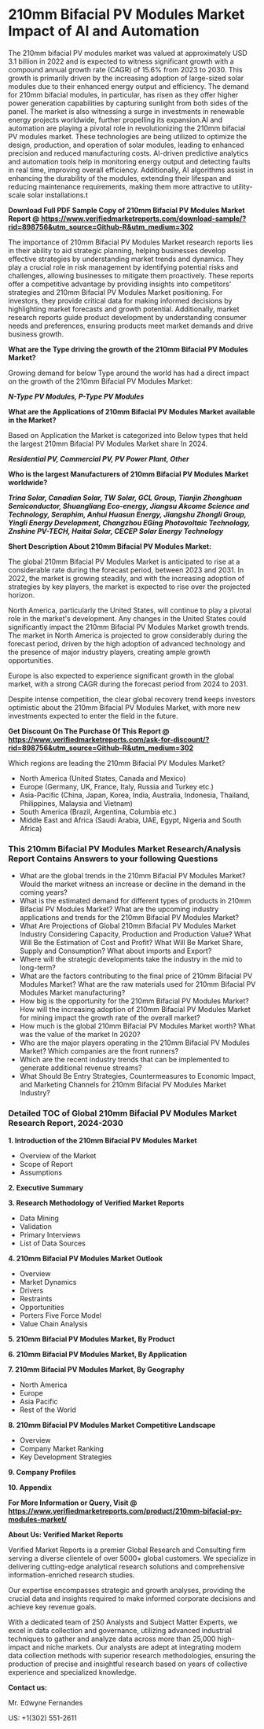 <meta name="title" content="Global 210mm Bifacial PV Modules Market Impact of AI and Automation"><meta name="description" content="The 210mm bifacial PV modules market was valued at approximately USD 3.1 billion in 2022 and is expected to witness significant growth with a compound annual growth rate "><meta name="title" content="210mm Bifacial PV Modules Market Size, Share, Scope, Trends, Growth, Opportunities, Analysis, Forecast"><h1>210mm Bifacial PV Modules Market Impact of AI and Automation</h1>The 210mm bifacial PV modules market was valued at approximately USD 3.1 billion in 2022 and is expected to witness significant growth with a compound annual growth rate (CAGR) of 15.6% from 2023 to 2030. This growth is primarily driven by the increasing adoption of large-sized solar modules due to their enhanced energy output and efficiency. The demand for 210mm bifacial modules, in particular, has risen as they offer higher power generation capabilities by capturing sunlight from both sides of the panel. The market is also witnessing a surge in investments in renewable energy projects worldwide, further propelling its expansion.AI and automation are playing a pivotal role in revolutionizing the 210mm bifacial PV modules market. These technologies are being utilized to optimize the design, production, and operation of solar modules, leading to enhanced precision and reduced manufacturing costs. AI-driven predictive analytics and automation tools help in monitoring energy output and detecting faults in real time, improving overall efficiency. Additionally, AI algorithms assist in enhancing the durability of the modules, extending their lifespan and reducing maintenance requirements, making them more attractive to utility-scale solar installations.t</p><p id="" class=""><strong>Download Full PDF Sample Copy of 210mm Bifacial PV Modules Market Report @ <a href="https://www.verifiedmarketreports.com/download-sample/?rid=898756&utm_source=Github-R&utm_medium=302" target="_blank">https://www.verifiedmarketreports.com/download-sample/?rid=898756&utm_source=Github-R&utm_medium=302</a></strong></p><p>The importance of&nbsp;210mm Bifacial PV Modules Market research reports lies in their ability to aid strategic planning, helping businesses develop effective strategies by understanding market trends and dynamics. They play a crucial role in risk management by identifying potential risks and challenges, allowing businesses to mitigate them proactively. These reports offer a competitive advantage by providing insights into competitors' strategies and 210mm Bifacial PV Modules Market positioning. For investors, they provide critical data for making informed decisions by highlighting market forecasts and growth potential. Additionally, market research reports guide product development by understanding consumer needs and preferences, ensuring products meet market demands and drive business growth.</p><p><strong>What are the&nbsp;Type driving the growth of the 210mm Bifacial PV Modules Market?</strong></p><p id="" class="">Growing demand for below Type around the world has had a direct impact on the growth of the 210mm Bifacial PV Modules Market:</p><em><strong>N-Type PV Modules, P-Type PV Modules</strong></em></p><strong>What are the&nbsp;Applications&nbsp;of 210mm Bifacial PV Modules Market available in the Market?</strong></p><p id="" class="">Based on Application the Market is categorized into Below types that held the largest 210mm Bifacial PV Modules Market share In 2024.</p><em><strong>Residential PV, Commercial PV, PV Power Plant, Other</strong></em></p><strong>Who is the largest Manufacturers of 210mm Bifacial PV Modules Market worldwide?</strong></p><p><em><strong>Trina Solar, Canadian Solar, TW Solar, GCL Group, Tianjin Zhonghuan Semiconductor, Shuangliang Eco-energy, Jiangsu Akcome Science and Technology, Seraphim, Anhui Huasun Energy, Jiangshu Zhongli Group, Yingli Energy Development, Changzhou EGing Photovoltaic Technology, Znshine PV-TECH, Haitai Solar, CECEP Solar Energy Technology</strong></em></p><p id="" class=""><strong>Short Description About 210mm Bifacial PV Modules Market:</strong></p><p>The global 210mm Bifacial PV Modules Market is anticipated to rise at a considerable rate during the forecast period, between 2023 and 2031. In 2022, the market is growing steadily, and with the increasing adoption of strategies by key players, the market is expected to rise over the projected horizon.</p><p>North America, particularly the United States, will continue to play a pivotal role in the market's development. Any changes in the United States could significantly impact the 210mm Bifacial PV Modules Market growth trends. The market in North America is projected to grow considerably during the forecast period, driven by the high adoption of advanced technology and the presence of major industry players, creating ample growth opportunities.</p><p>Europe is also expected to experience significant growth in the global market, with a strong CAGR during the forecast period from 2024 to 2031.</p><p>Despite intense competition, the clear global recovery trend keeps investors optimistic about the 210mm Bifacial PV Modules Market, with more new investments expected to enter the field in the future.</p><p id="" class=""><strong>Get Discount On The Purchase Of This Report @ <a href="https://www.verifiedmarketreports.com/ask-for-discount/?rid=898756&utm_source=Github-R&utm_medium=302" target="_blank">https://www.verifiedmarketreports.com/ask-for-discount/?rid=898756&utm_source=Github-R&utm_medium=302</a></strong></p>Which regions are leading the 210mm Bifacial PV Modules Market?</p><ul><li>North America (United States, Canada and Mexico)</li><li>Europe (Germany, UK, France, Italy, Russia and Turkey etc.)</li><li>Asia-Pacific (China, Japan, Korea, India, Australia, Indonesia, Thailand, Philippines, Malaysia and Vietnam)</li><li>South America (Brazil, Argentina, Columbia etc.)</li><li>Middle East and Africa (Saudi Arabia, UAE, Egypt, Nigeria and South Africa)</li></ul><h3 id="" class="">This 210mm Bifacial PV Modules Market Research/Analysis Report Contains Answers to your following Questions</h3><ul><li>What are the global trends in the 210mm Bifacial PV Modules Market? Would the market witness an increase or decline in the demand in the coming years?</li><li>What is the estimated demand for different types of products in 210mm Bifacial PV Modules Market? What are the upcoming industry applications and trends for the 210mm Bifacial PV Modules Market?</li><li>What Are Projections of Global 210mm Bifacial PV Modules Market Industry Considering Capacity, Production and Production Value? What Will Be the Estimation of Cost and Profit? What Will Be Market Share, Supply and Consumption? What about imports and Export?</li><li>Where will the strategic developments take the industry in the mid to long-term?</li><li>What are the factors contributing to the final price of 210mm Bifacial PV Modules Market? What are the raw materials used for 210mm Bifacial PV Modules Market manufacturing?</li><li>How big is the opportunity for the 210mm Bifacial PV Modules Market? How will the increasing adoption of 210mm Bifacial PV Modules Market for mining impact the growth rate of the overall market?</li><li>How much is the global 210mm Bifacial PV Modules Market worth? What was the value of the market In 2020?</li><li>Who are the major players operating in the 210mm Bifacial PV Modules Market? Which companies are the front runners?</li><li>Which are the recent industry trends that can be implemented to generate additional revenue streams?</li><li>What Should Be Entry Strategies, Countermeasures to Economic Impact, and Marketing Channels for 210mm Bifacial PV Modules Market Industry?</li></ul><h3 id="" class="">Detailed TOC of Global 210mm Bifacial PV Modules Market Research Report, 2024-2030</h3><p id="" class=""><strong>1. Introduction of the 210mm Bifacial PV Modules Market</strong></p><ul><li>Overview of the Market</li><li>Scope of Report</li><li>Assumptions</li></ul><p id="" class=""><strong>2. Executive Summary</strong></p><p id="" class=""><strong>3. Research Methodology of Verified Market Reports</strong></p><ul><li>Data Mining</li><li>Validation</li><li>Primary Interviews</li><li>List of Data Sources</li></ul><p id="" class=""><strong>4. 210mm Bifacial PV Modules Market Outlook</strong></p><ul><li>Overview</li><li>Market Dynamics</li><li>Drivers</li><li>Restraints</li><li>Opportunities</li><li>Porters Five Force Model</li><li>Value Chain Analysis</li></ul><p id="" class=""><strong>5. 210mm Bifacial PV Modules Market, By Product</strong></p><p id="" class=""><strong>6. 210mm Bifacial PV Modules Market, By Application</strong></p><p id="" class=""><strong>7. 210mm Bifacial PV Modules Market, By Geography</strong></p><ul><li>North America</li><li>Europe</li><li>Asia Pacific</li><li>Rest of the World</li></ul><p id="" class=""><strong>8. 210mm Bifacial PV Modules Market Competitive Landscape</strong></p><ul><li>Overview</li><li>Company Market Ranking</li><li>Key Development Strategies</li></ul><p id="" class=""><strong>9. Company Profiles</strong></p><p id="" class=""><strong>10. Appendix</strong></p><p id="" class=""><strong>For More Information or Query, Visit @ <a href="https://www.verifiedmarketreports.com/product/210mm-bifacial-pv-modules-market/" target="_blank">https://www.verifiedmarketreports.com/product/210mm-bifacial-pv-modules-market/</a></strong></p><p id="" class=""><strong>About Us: Verified Market Reports</strong></p><p id="" class="">Verified Market Reports is a premier Global Research and Consulting firm serving a diverse clientele of over 5000+ global customers. We specialize in delivering cutting-edge analytical research solutions and comprehensive information-enriched research studies.</p><p id="" class="">Our expertise encompasses strategic and growth analyses, providing the crucial data and insights required to make informed corporate decisions and achieve key revenue goals.</p><p id="" class="">With a dedicated team of 250 Analysts and Subject Matter Experts, we excel in data collection and governance, utilizing advanced industrial techniques to gather and analyze data across more than 25,000 high-impact and niche markets. Our analysts are adept at integrating modern data collection methods with superior research methodologies, ensuring the production of precise and insightful research based on years of collective experience and specialized knowledge.</p><p id="" class=""><strong>Contact us:</strong></p><p id="" class="">Mr. Edwyne Fernandes</p><p id="" class="">US: +1(302) 551-2611</p>
